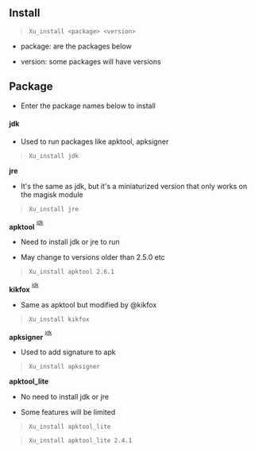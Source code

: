 **Install**
---

> `Xu_install <package> <version>`

- package: are the packages below 

- version: some packages will have versions

**Package**
---

- Enter the package names below to install

#### jdk

- Used to run packages like apktool, apksigner

> `Xu_install jdk`

**jre**

- It's the same as jdk, but it's a miniaturized version that only works on the magisk module 

> `Xu_install jre`

**apktool** <sup><sup>[jdk](#jdk)</sup></sup>

- Need to install jdk or jre to run

- May change to versions older than 2.5.0 etc

> `Xu_install apktool 2.6.1`

**kikfox** <sup><sup>[jdk](#jdk)</sup></sup>

- Same as apktool but modified by @kikfox

> `Xu_install kikfox`

**apksigner** <sup><sup>[jdk](#jdk)</sup></sup>

- Used to add signature to apk

> `Xu_install apksigner`

**apktool_lite**

- No need to install jdk or jre

- Some features will be limited

> `Xu_install apktool_lite`

> `Xu_install apktool_lite 2.4.1`



